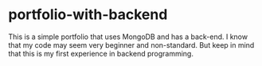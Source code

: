# portfolio-with-backend
This is a simple portfolio that uses MongoDB and has a back-end. I know that my code may seem very beginner and non-standard. But keep in mind that this is my first experience in backend programming.
